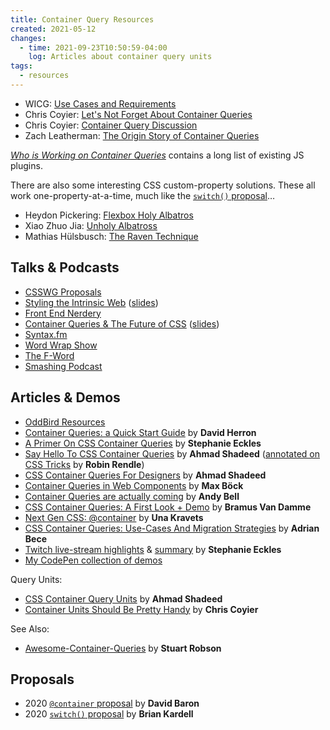 ```yaml
---
title: Container Query Resources
created: 2021-05-12
changes:
  - time: 2021-09-23T10:50:59-04:00
    log: Articles about container query units
tags:
  - resources
---
```


- WICG: [Use Cases and Requirements](https://wicg.github.io/cq-usecases/)
- Chris Coyier: [Let's Not Forget About Container Queries](https://css-tricks.com/lets-not-forget-about-container-queries/)
- Chris Coyier: [Container Query Discussion](https://css-tricks.com/container-query-discussion/)
- Zach Leatherman: [The Origin Story of Container Queries](https://www.zachleat.com/web/origin-container-queries/)

[_Who is Working on Container Queries_](http://whoisworkingoncontainerqueries.com/)
contains a long list of existing JS plugins.

There are also some interesting CSS custom-property solutions.
These all work one-property-at-a-time,
much like the [`switch()` proposal](switch/)…

- Heydon Pickering: [Flexbox Holy Albatros](https://heydonworks.com/article/the-flexbox-holy-albatross/)
- Xiao Zhuo Jia: [Unholy Albatross](http://www.miragecraft.com/articles/unholy_albatross.html)
- Mathias Hülsbusch: [The Raven Technique](https://css-tricks.com/the-raven-technique-one-step-closer-to-container-queries/)

## Talks & Podcasts

- [CSSWG Proposals](https://slides.oddbird.net/csswg/)
- [Styling the Intrinsic Web](https://www.oddbird.net/talks/intrinsic-web/)
  ([slides](https://slides.oddbird.net/css-next/))
- [Front End Nerdery](https://www.oddbird.net/2021/08/15/fe-nerdery-10/)
- [Container Queries & The Future of CSS](https://www.oddbird.net/talks/responsive-components/)
  ([slides](https://slides.oddbird.net/css-next/))
- [Syntax.fm](https://www.oddbird.net/2021/06/16/syntaxfm-362/)
- [Word Wrap Show](https://www.oddbird.net/2021/05/17/word-wrap-11/)
- [The F-Word](https://www.oddbird.net/2021/05/06/f-word-11/)
- [Smashing Podcast](https://www.oddbird.net/2021/05/04/smashing-36/)

## Articles & Demos

- [OddBird Resources](https://www.oddbird.net/tags/container-queries/)
- [Container Queries: a Quick Start Guide](https://www.oddbird.net/2021/04/05/containerqueries/)
  by **David Herron**
- [A Primer On CSS Container Queries](https://www.smashingmagazine.com/2021/05/complete-guide-css-container-queries/)
  by **Stephanie Eckles**
- [Say Hello To CSS Container Queries](https://ishadeed.com/article/say-hello-to-css-container-queries/)
  by **Ahmad Shadeed**
  ([annotated on CSS Tricks](https://css-tricks.com/say-hello-to-css-container-queries/)
  by **Robin Rendle**)
- [CSS Container Queries For Designers](https://ishadeed.com/article/container-queries-for-designers/)
  by **Ahmad Shadeed**
- [Container Queries in Web Components](https://mxb.dev/blog/container-queries-web-components/)
  by **Max Böck**
- [Container Queries are actually coming](https://piccalil.li/blog/container-queries-are-actually-coming)
  by **Andy Bell**
- [CSS Container Queries: A First Look + Demo](https://www.bram.us/2021/03/28/css-container-queries-a-first-look-and-demo/)
  by **Bramus Van Damme**
- [Next Gen CSS: @container](https://css-tricks.com/next-gen-css-container/)
  by **Una Kravets**
- [CSS Container Queries: Use-Cases And Migration Strategies](https://www.smashingmagazine.com/2021/05/css-container-queries-use-cases-migration-strategies/)
  by **Adrian Bece**
- [Twitch live-stream highlights](https://www.twitch.tv/collections/8k9OzUpxdxb9VA)
  & [summary](https://www.twitch.tv/videos/993981213?collection=8k9OzUpxdxb9VA)
  by **Stephanie Eckles**
- [My CodePen collection of demos](https://codepen.io/collection/XQrgJo)

Query Units:

- [CSS Container Query Units](https://ishadeed.com/article/container-query-units/)
  by **Ahmad Shadeed**
- [Container Units Should Be Pretty Handy](https://css-tricks.com/container-units-should-be-pretty-handy/)
  by **Chris Coyier**

See Also:

- [Awesome-Container-Queries](https://github.com/sturobson/Awesome-Container-Queries)
  by **Stuart Robson**

## Proposals

- 2020 [`@container` proposal](https://github.com/dbaron/container-queries-implementability)
  by **David Baron**
- 2020 [`switch()` proposal](https://bkardell.com/blog/AllThemSwitches.html)
  by **Brian Kardell**
